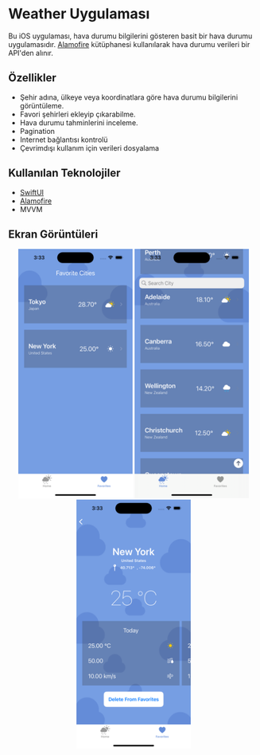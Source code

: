 # Weather Uygulaması

Bu iOS uygulaması, hava durumu bilgilerini gösteren basit bir hava durumu uygulamasıdır. [Alamofire](https://github.com/Alamofire/Alamofire) kütüphanesi kullanılarak hava durumu verileri bir API'den alınır.

## Özellikler

- Şehir adına, ülkeye veya koordinatlara göre hava durumu bilgilerini görüntüleme.
- Favori şehirleri ekleyip çıkarabilme.
- Hava durumu tahminlerini inceleme.
- Pagination
- Internet bağlantısı kontrolü 
- Çevrimdışı kullanım için verileri dosyalama

  

## Kullanılan Teknolojiler

- [SwiftUI](https://developer.apple.com/xcode/swiftui/)
- [Alamofire](https://github.com/Alamofire/Alamofire) 
- MVVM



## Ekran Görüntüleri


<div style="text-align:center;">
  <img height="500" alt="Screenshot" src="https://github.com/rabiaabdioglu/Weather/blob/main/SS1.png">
 
  <img height="500" alt="Screenshot" src="https://github.com/rabiaabdioglu/Weather/blob/main/SS2.png">
 
  <img height="500" alt="Screenshot" src="https://github.com/rabiaabdioglu/Weather/blob/main/SS3.png">

 
</div>


